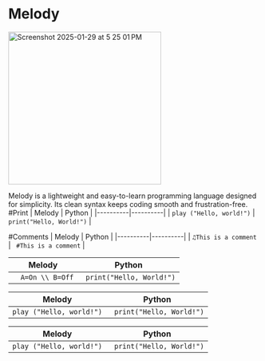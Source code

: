 # Melody
<img width="306" alt="Screenshot 2025-01-29 at 5 25 01 PM" src="https://github.com/user-attachments/assets/ec711ff0-3ed8-4bac-9625-8613e5c0d49d" />

Melody is a lightweight and easy-to-learn programming language designed for simplicity. Its clean syntax keeps coding smooth and frustration-free.
#Print
| Melody   | Python |
|----------|----------|
| ``` play ("Hello, world!") ```  | ``` print("Hello, World!")```   |

#Comments
| Melody   | Python |
|----------|----------|
| ``` ♫This is a comment  ```  | ``` #This is a comment```   |


| Melody   | Python |
|----------|----------|
| ```  A=On \\ B=Off```   | ``` print("Hello, World!")```   |


| Melody   | Python |
|----------|----------|
| ``` play ("Hello, world!") ```  | ``` print("Hello, World!")```   |


| Melody   | Python |
|----------|----------|
| ``` play ("Hello, world!") ```  | ``` print("Hello, World!")```   |
